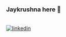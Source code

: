 ### Jaykrushna here 👋

<br/>

<div align="left">
  
<a href="https://in.linkedin.com/in/jaykrushna-solanki" target="_blank">
<img src=https://img.shields.io/badge/linkedin-%231E77B5.svg?&style=for-the-badge&logo=linkedin&logoColor=white alt=linkedin style="margin-bottom: 5px;" />
</a>
  
</div> 

<br/>
